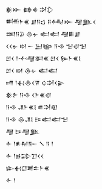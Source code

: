 <div class='block'>
<div class='line'>𒆜𒁍 𒂵𒄯 𒋫𒁷</div>
<div class='line'>𒌦𒈨𒌍 𒋗𒀀𒌓 𒍝𒅈𒁍 𒆷𒆥𒌋</div>
<div class='line'>𒌅𒀀𒊒 𒁲𒉡 𒅗𒅗 𒆷𒀾𒋗</div>
<div class='line'>𒌋𒌋𒉡 𒊭 𒀸 𒌨𒆧 𒀀𒈾 𒈠𒋼𒈠</div>
<div class='line'>𒇻𒌋 𒁹𒋾𒆷𒀳𒌍 𒇻𒌋 𒌉𒈨𒌍𒋙</div>
<div class='line'>𒇻𒌋 𒊭 𒁲𒉡 𒅗𒅗</div>
<div class='line'>𒋬 𒁹𒈬𒁲𒌋𒐊 𒌒𒋫𒌋𒉌</div>
<div class='line'>𒆜𒉿 𒀀𒈾 𒌋𒈨𒌍𒋼</div>
<div class='line'>𒀀𒈾 𒂗𒈨𒌍𒋙 𒌑𒋫𒊏</div>
<div class='line'>𒀀𒈾 𒁲𒂗𒋙 𒄿𒅗𒅗𒈠</div>
<div class='line'>𒆷 𒄿𒆷𒆥</div>
<div class='line'>𒅆 𒁹𒀭𒈹𒀀𒀸 𒑳 𒀀 𒁹</div>
<div class='line'>𒅆 𒁹𒂊𒁉𒋛𒌋𒌋</div>
<div class='line'>𒇽𒈬𒆸𒋢𒉺𒈨𒌍</div>
<div class='line'>𒅆 𒁹</div>
</div>